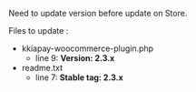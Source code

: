 Need to update version before update on Store. 

  Files to update :   

  - kkiapay-woocommerce-plugin.php
    * line 9:  **Version: 2.3.x**
  - readme.txt
    * line 7: **Stable tag: 2.3.x**
        

